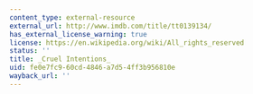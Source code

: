 ```yaml
---
content_type: external-resource
external_url: http://www.imdb.com/title/tt0139134/
has_external_license_warning: true
license: https://en.wikipedia.org/wiki/All_rights_reserved
status: ''
title: _Cruel Intentions_
uid: fe0e7fc9-60cd-4846-a7d5-4ff3b956810e
wayback_url: ''
---
```

